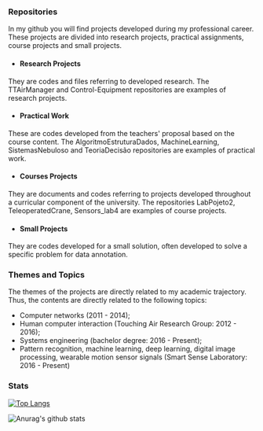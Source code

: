 ### Repositories
In my github you will find projects developed during my professional career. These projects are divided into research projects, practical assignments, course projects and small projects.

- #### Research Projects
They are codes and files referring to developed research. The TTAirManager and Control-Equipment repositories are examples of research projects.
- #### Practical Work
These are codes developed from the teachers' proposal based on the course content. The AlgoritmoEstruturaDados, MachineLearning, SistemasNebuloso and TeoriaDecisão repositories are examples of practical work.
- #### Courses Projects
They are documents and codes referring to projects developed throughout a curricular component of the university. The repositories LabPojeto2, TeleoperatedCrane, Sensors_lab4 are examples of course projects.
- #### Small Projects
They are codes developed for a small solution, often developed to solve a specific problem for data annotation.

### Themes and Topics
The themes of the projects are directly related to my academic trajectory. Thus, the contents are directly related to the following topics:
- Computer networks (2011 - 2014);
- Human computer interaction (Touching Air Research Group: 2012 - 2016);
- Systems engineering (bachelor degree: 2016 - Present);
- Pattern recognition, machine learning, deep learning, digital image processing, wearable motion sensor signals (Smart Sense Laboratory: 2016 - Present)

### Stats
[![Top Langs](https://github-readme-stats.vercel.app/api/top-langs/?username=jesimonbarreto&layout=compact&theme=dark)](https://github.com/anuraghazra/github-readme-stats)

![Anurag's github stats](https://github-readme-stats.vercel.app/api?username=jesimonbarreto&show_icons=true&theme=dark)
